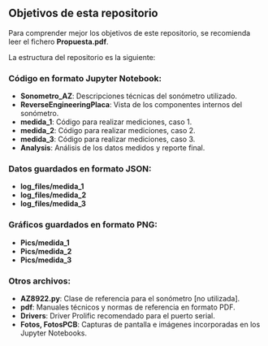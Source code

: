 ## Objetivos de esta repositorio

Para comprender mejor los objetivos de este repositorio, se recomienda leer el fichero **Propuesta.pdf**.

La estructura del repositorio es la siguiente:

### Código en formato Jupyter Notebook:
- **Sonometro_AZ**: Descripciones técnicas del sonómetro utilizado.
- **ReverseEngineeringPlaca**: Vista de los componentes internos del sonómetro.
- **medida_1**: Código para realizar mediciones, caso 1.
- **medida_2**: Código para realizar mediciones, caso 2.
- **medida_3**: Código para realizar mediciones, caso 3.
- **Analysis**: Análisis de los datos medidos y reporte final.

### Datos guardados en formato JSON:
- **log_files/medida_1**
- **log_files/medida_2**
- **log_files/medida_3**

### Gráficos guardados en formato PNG:
- **Pics/medida_1**
- **Pics/medida_2**
- **Pics/medida_3**

### Otros archivos:
- **AZ8922.py**: Clase de referencia para el sonómetro [no utilizada].
- **pdf**: Manuales técnicos y normas de referencia en formato PDF.
- **Drivers**: Driver Prolific recomendado para el puerto serial.
- **Fotos, FotosPCB**: Capturas de pantalla e imágenes incorporadas en los Jupyter Notebooks.

